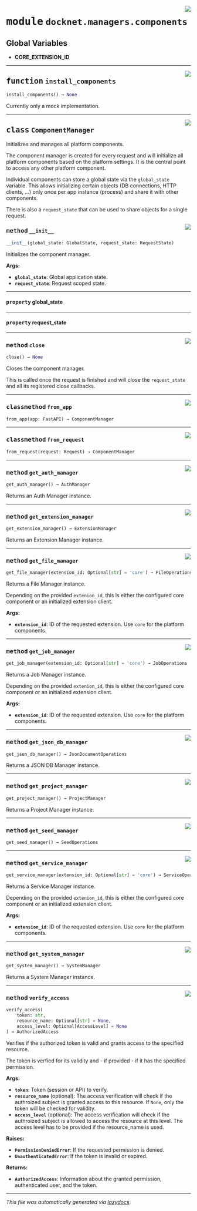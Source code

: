 <!-- markdownlint-disable -->

<a href="https://github.com/khulnasoft/docknet/blob/main/backend/src/docknet/managers/components.py#L0"><img align="right" style="float:right;" src="https://img.shields.io/badge/-source-cccccc?style=flat-square"></a>

# <kbd>module</kbd> `docknet.managers.components`




**Global Variables**
---------------
- **CORE_EXTENSION_ID**

---

<a href="https://github.com/khulnasoft/docknet/blob/main/backend/src/docknet/managers/components.py#L303"><img align="right" style="float:right;" src="https://img.shields.io/badge/-source-cccccc?style=flat-square"></a>

## <kbd>function</kbd> `install_components`

```python
install_components() → None
```

Currently only a mock implementation. 


---

<a href="https://github.com/khulnasoft/docknet/blob/main/backend/src/docknet/managers/components.py#L31"><img align="right" style="float:right;" src="https://img.shields.io/badge/-source-cccccc?style=flat-square"></a>

## <kbd>class</kbd> `ComponentManager`
Initializes and manages all platform components. 

The component manager is created for every request and will initialize all platform components based on the platform settings. It is the central point to access any other platform component. 

Individual components can store a global state via the `global_state` variable. This allows initializing certain objects (DB connections, HTTP clients, ...) only once per app instance (process) and share it with other components. 

There is also a `request_state` that can be used to share objects for a single request. 

<a href="https://github.com/khulnasoft/docknet/blob/main/backend/src/docknet/managers/components.py#L60"><img align="right" style="float:right;" src="https://img.shields.io/badge/-source-cccccc?style=flat-square"></a>

### <kbd>method</kbd> `__init__`

```python
__init__(global_state: GlobalState, request_state: RequestState)
```

Initializes the component manager. 



**Args:**
 
 - <b>`global_state`</b>:  Global application state. 
 - <b>`request_state`</b>:  Request scoped state. 


---

#### <kbd>property</kbd> global_state





---

#### <kbd>property</kbd> request_state







---

<a href="https://github.com/khulnasoft/docknet/blob/main/backend/src/docknet/managers/components.py#L92"><img align="right" style="float:right;" src="https://img.shields.io/badge/-source-cccccc?style=flat-square"></a>

### <kbd>method</kbd> `close`

```python
close() → None
```

Closes the component manager. 

This is called once the request is finished and will close the `request_state` and all its registered close callbacks. 

---

<a href="https://github.com/khulnasoft/docknet/blob/main/backend/src/docknet/managers/components.py#L53"><img align="right" style="float:right;" src="https://img.shields.io/badge/-source-cccccc?style=flat-square"></a>

### <kbd>classmethod</kbd> `from_app`

```python
from_app(app: FastAPI) → ComponentManager
```





---

<a href="https://github.com/khulnasoft/docknet/blob/main/backend/src/docknet/managers/components.py#L46"><img align="right" style="float:right;" src="https://img.shields.io/badge/-source-cccccc?style=flat-square"></a>

### <kbd>classmethod</kbd> `from_request`

```python
from_request(request: Request) → ComponentManager
```





---

<a href="https://github.com/khulnasoft/docknet/blob/main/backend/src/docknet/managers/components.py#L162"><img align="right" style="float:right;" src="https://img.shields.io/badge/-source-cccccc?style=flat-square"></a>

### <kbd>method</kbd> `get_auth_manager`

```python
get_auth_manager() → AuthManager
```

Returns an Auth Manager instance. 

---

<a href="https://github.com/khulnasoft/docknet/blob/main/backend/src/docknet/managers/components.py#L177"><img align="right" style="float:right;" src="https://img.shields.io/badge/-source-cccccc?style=flat-square"></a>

### <kbd>method</kbd> `get_extension_manager`

```python
get_extension_manager() → ExtensionManager
```

Returns an Extension Manager instance. 

---

<a href="https://github.com/khulnasoft/docknet/blob/main/backend/src/docknet/managers/components.py#L193"><img align="right" style="float:right;" src="https://img.shields.io/badge/-source-cccccc?style=flat-square"></a>

### <kbd>method</kbd> `get_file_manager`

```python
get_file_manager(extension_id: Optional[str] = 'core') → FileOperations
```

Returns a File Manager instance. 

Depending on the provided `extenion_id`, this is either the configured core component or an initialized extension client. 



**Args:**
 
 - <b>`extension_id`</b>:  ID of the requested extension. Use `core` for the platform components. 

---

<a href="https://github.com/khulnasoft/docknet/blob/main/backend/src/docknet/managers/components.py#L263"><img align="right" style="float:right;" src="https://img.shields.io/badge/-source-cccccc?style=flat-square"></a>

### <kbd>method</kbd> `get_job_manager`

```python
get_job_manager(extension_id: Optional[str] = 'core') → JobOperations
```

Returns a Job Manager instance. 

Depending on the provided `extenion_id`, this is either the configured core component or an initialized extension client. 



**Args:**
 
 - <b>`extension_id`</b>:  ID of the requested extension. Use `core` for the platform components. 

---

<a href="https://github.com/khulnasoft/docknet/blob/main/backend/src/docknet/managers/components.py#L183"><img align="right" style="float:right;" src="https://img.shields.io/badge/-source-cccccc?style=flat-square"></a>

### <kbd>method</kbd> `get_json_db_manager`

```python
get_json_db_manager() → JsonDocumentOperations
```

Returns a JSON DB Manager instance. 

---

<a href="https://github.com/khulnasoft/docknet/blob/main/backend/src/docknet/managers/components.py#L154"><img align="right" style="float:right;" src="https://img.shields.io/badge/-source-cccccc?style=flat-square"></a>

### <kbd>method</kbd> `get_project_manager`

```python
get_project_manager() → ProjectManager
```

Returns a Project Manager instance. 

---

<a href="https://github.com/khulnasoft/docknet/blob/main/backend/src/docknet/managers/components.py#L297"><img align="right" style="float:right;" src="https://img.shields.io/badge/-source-cccccc?style=flat-square"></a>

### <kbd>method</kbd> `get_seed_manager`

```python
get_seed_manager() → SeedOperations
```





---

<a href="https://github.com/khulnasoft/docknet/blob/main/backend/src/docknet/managers/components.py#L280"><img align="right" style="float:right;" src="https://img.shields.io/badge/-source-cccccc?style=flat-square"></a>

### <kbd>method</kbd> `get_service_manager`

```python
get_service_manager(extension_id: Optional[str] = 'core') → ServiceOperations
```

Returns a Service Manager instance. 

Depending on the provided `extenion_id`, this is either the configured core component or an initialized extension client. 



**Args:**
 
 - <b>`extension_id`</b>:  ID of the requested extension. Use `core` for the platform components. 

---

<a href="https://github.com/khulnasoft/docknet/blob/main/backend/src/docknet/managers/components.py#L169"><img align="right" style="float:right;" src="https://img.shields.io/badge/-source-cccccc?style=flat-square"></a>

### <kbd>method</kbd> `get_system_manager`

```python
get_system_manager() → SystemManager
```

Returns a System Manager instance. 

---

<a href="https://github.com/khulnasoft/docknet/blob/main/backend/src/docknet/managers/components.py#L109"><img align="right" style="float:right;" src="https://img.shields.io/badge/-source-cccccc?style=flat-square"></a>

### <kbd>method</kbd> `verify_access`

```python
verify_access(
    token: str,
    resource_name: Optional[str] = None,
    access_level: Optional[AccessLevel] = None
) → AuthorizedAccess
```

Verifies if the authorized token is valid and grants access to the specified resource. 

The token is verfied for its validity and - if provided - if it has the specified permission. 



**Args:**
 
 - <b>`token`</b>:  Token (session or API) to verify. 
 - <b>`resource_name`</b> (optional):  The access verification will check if the authroized subject is granted access to this resource.  If `None`, only the token will be checked for validity. 
 - <b>`access_level`</b> (optional):  The access verification will check if the authroized subject is allowed to access the resource at this level.  The access level has to be provided if the resource_name is used. 



**Raises:**
 
 - <b>`PermissionDeniedError`</b>:  If the requested permission is denied. 
 - <b>`UnauthenticatedError`</b>:  If the token is invalid or expired. 



**Returns:**
 
 - <b>`AuthorizedAccess`</b>:  Information about the granted permission, authenticated user, and the token. 




---

_This file was automatically generated via [lazydocs](https://github.com/khulnasoft/lazydocs)._
